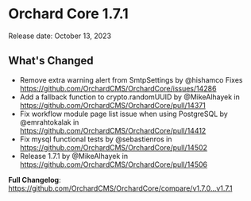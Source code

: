 # Orchard Core 1.7.1

Release date: October 13, 2023

## What's Changed

* Remove extra warning alert from SmtpSettings by @hishamco Fixes https://github.com/OrchardCMS/OrchardCore/issues/14286
* Add a fallback function to crypto.randomUUID by @MikeAlhayek in https://github.com/OrchardCMS/OrchardCore/pull/14371
* Fix workflow module page list issue when using PostgreSQL by @emrahtokalak in https://github.com/OrchardCMS/OrchardCore/pull/14412
* Fix mysql functional tests by @sebastienros in https://github.com/OrchardCMS/OrchardCore/pull/14502
* Release 1.7.1 by @MikeAlhayek in https://github.com/OrchardCMS/OrchardCore/pull/14506

**Full Changelog**: https://github.com/OrchardCMS/OrchardCore/compare/v1.7.0...v1.7.1

